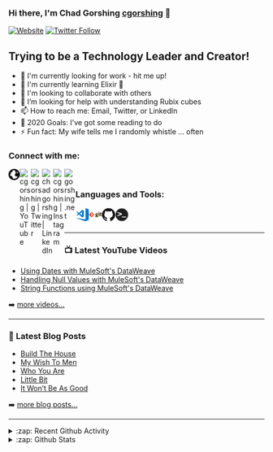 <!--
**cgorshing/cgorshing** is a ✨ _special_ ✨ repository because its `README.md` (this file) appears on your GitHub profile.

Here are some ideas to get you started:

- 🔭 I’m currently working on ...
- 🌱 I’m currently learning ...
- 👯 I’m looking to collaborate on ...
- 🤔 I’m looking for help with ...
- 💬 Ask me about ...
- 📫 How to reach me: ...
- 😄 Pronouns: ...
- ⚡ Fun fact: ...
-->



### Hi there, I'm Chad Gorshing [cgorshing][website] 👋

[![Website](https://img.shields.io/website?label=gorshing.net&style=for-the-badge&url=https%3A%2F%2Fcodestackr.com)](https://gorshing.net)
[![Twitter Follow](https://img.shields.io/twitter/follow/cgorshing?color=1DA1F2&logo=twitter&style=for-the-badge)](https://twitter.com/intent/follow?original_referer=https%3A%2F%2Fgithub.com%2Fcgorshing&screen_name=cgorshing)

## Trying to be a Technology Leader and Creator!

- 🔭 I'm currently looking for work - hit me up!
- 🌱 I'm currently learning Elixir 🤣
- 👯 I'm looking to collaborate with others
- 🤔 I’m looking for help with understanding Rubix cubes
- 📫 How to reach me: Email, Twitter, or LinkedIn
- 🥅 2020 Goals: I've got some reading to do
- ⚡ Fun fact: My wife tells me I randomly whistle ... often

### Connect with me:

[<img align="left" alt="gorshing.net" width="22px" src="https://raw.githubusercontent.com/iconic/open-iconic/master/svg/globe.svg" />][website]
[<img align="left" alt="cgorshing | YouTube" width="22px" src="https://cdn.jsdelivr.net/npm/simple-icons@v3/icons/youtube.svg" />][youtube]
[<img align="left" alt="cgorshing | Twitter" width="22px" src="https://cdn.jsdelivr.net/npm/simple-icons@v3/icons/twitter.svg" />][twitter]
[<img align="left" alt="chadgorshing | LinkedIn" width="22px" src="https://cdn.jsdelivr.net/npm/simple-icons@v3/icons/linkedin.svg" />][linkedin]
[<img align="left" alt="cgorshing | Instagram" width="22px" src="https://cdn.jsdelivr.net/npm/simple-icons@v3/icons/instagram.svg" />][instagram]
[<img align="left" alt="gorshing.net" width="22px" src="https://cdn.jsdelivr.net/npm/simple-icons@v3/icons/about-dot-me.svg" />][aboutdotme]

<br />

### Languages and Tools:

<img align="left" alt="Visual Studio Code" width="26px" src="https://raw.githubusercontent.com/github/explore/80688e429a7d4ef2fca1e82350fe8e3517d3494d/topics/visual-studio-code/visual-studio-code.png" />
<img align="left" alt="Git" width="26px" src="https://raw.githubusercontent.com/github/explore/80688e429a7d4ef2fca1e82350fe8e3517d3494d/topics/git/git.png" />
<img align="left" alt="GitHub" width="26px" src="https://raw.githubusercontent.com/github/explore/78df643247d429f6cc873026c0622819ad797942/topics/github/github.png" />
<img align="left" alt="Terminal" width="26px" src="https://raw.githubusercontent.com/github/explore/80688e429a7d4ef2fca1e82350fe8e3517d3494d/topics/terminal/terminal.png" />

<br />
<br />

---

### 📺 Latest YouTube Videos

<!-- YOUTUBE:START -->
- [Using Dates with MuleSoft's DataWeave](https://www.youtube.com/watch?v=tNCqzFEq9IY)
- [Handling Null Values with MuleSoft's DataWeave](https://www.youtube.com/watch?v=REEHw1uu0-M)
- [String Functions using MuleSoft's DataWeave](https://www.youtube.com/watch?v=xHrvCFJ5oew)
<!-- YOUTUBE:END -->

➡️ [more videos...](https://www.youtube.com/channel/UCRdDv2wUvAgqrZ4TB3MIXFQ)

---

### 📕 Latest Blog Posts

<!-- BLOG-POST-LIST:START -->
- [Build The House](https://gorshing.net/dailies/2020/10/build-the-house)
- [My Wish To Men](https://gorshing.net/dailies/2020/09/my-wish-to-men)
- [Who You Are](https://gorshing.net/dailies/2020/09/who-you-are)
- [Little Bit](https://gorshing.net/dailies/2020/09/litte-bit)
- [It Won’t Be As Good](https://gorshing.net/dailies/2020/09/it-wont-be-as-good)
<!-- BLOG-POST-LIST:END -->

➡️ [more blog posts...](https://gorshing.net)

---

<details>
  <summary>:zap: Recent Github Activity</summary>
  
<!--RECENT_ACTIVITY:last_update-->
Last Updated: Thursday, July 22nd, 2021, 8:03:05 AM
<!--RECENT_ACTIVITY:last_update_end-->

<!--RECENT_ACTIVITY:start-->
1. ❗️ Opened issue [#44](https://github.com/mule-lint/mule-lint/issues/44) in [mule-lint/mule-lint](https://github.com/mule-lint/mule-lint)
2. 🎉 Merged PR [#5](https://github.com/mule-lint/mule-lint.github.io/pull/5) in [mule-lint/mule-lint.github.io](https://github.com/mule-lint/mule-lint.github.io)
3. 📔 Created new repository [cgorshing/foo](https://github.com/cgorshing/foo)
4. 💪 Opened PR [#140](https://github.com/puppetlabs/puppetlabs-rsync/pull/140) in [puppetlabs/puppetlabs-rsync](https://github.com/puppetlabs/puppetlabs-rsync)
5. 🔱 Forked [cgorshing/puppetlabs-rsync](https://github.com/cgorshing/puppetlabs-rsync) from [puppetlabs/puppetlabs-rsync](https://github.com/puppetlabs/puppetlabs-rsync)
<!--RECENT_ACTIVITY:end-->


</details>

<details>
  <summary>:zap: Github Stats</summary>

  <img align="left" alt="cgorshing's Github Stats" src="https://github-readme-stats.codestackr.vercel.app/api?username=cgorshing&show_icons=true&hide_border=true" />

</details>

[website]: https://gorshing.net
[twitter]: https://twitter.com/cgorshing
[youtube]: https://www.youtube.com/channel/UCRdDv2wUvAgqrZ4TB3MIXFQ
[instagram]: https://instagram.com/cgorshing
[linkedin]: https://linkedin.com/in/chadgorshing
[aboutdotme]: https://about.me/cgorshing
